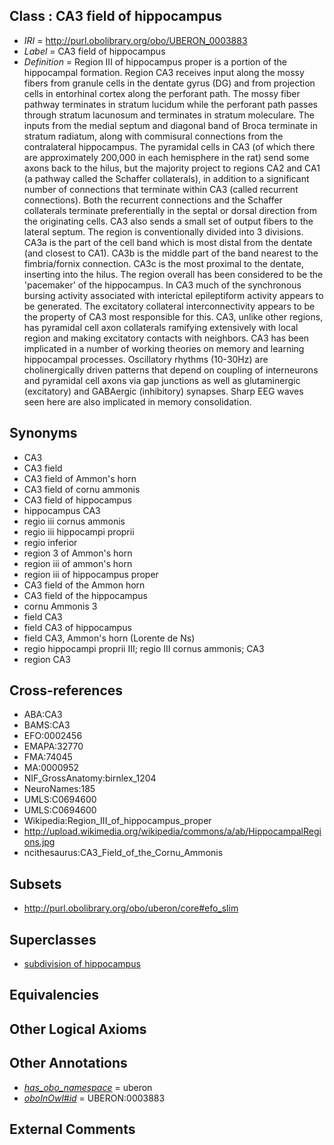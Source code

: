 
## Class : CA3 field of hippocampus

 * *IRI* = http://purl.obolibrary.org/obo/UBERON_0003883
 * *Label* = CA3 field of hippocampus
 * *Definition* = Region III of hippocampus proper is a portion of the hippocampal formation. Region CA3 receives input along the mossy fibers from granule cells in the dentate gyrus (DG) and from projection cells in entorhinal cortex along the perforant path. The mossy fiber pathway terminates in stratum lucidum while the perforant path passes through stratum lacunosum and terminates in stratum moleculare. The inputs from the medial septum and diagonal band of Broca terminate in stratum radiatum, along with commisural connections from the contralateral hippocampus. The pyramidal cells in CA3 (of which there are approximately 200,000 in each hemisphere in the rat) send some axons back to the hilus, but the majority project to regions CA2 and CA1 (a pathway called the Schaffer collaterals), in addition to a significant number of connections that terminate within CA3 (called recurrent connections). Both the recurrent connections and the Schaffer collaterals terminate preferentially in the septal or dorsal direction from the originating cells. CA3 also sends a small set of output fibers to the lateral septum. The region is conventionally divided into 3 divisions. CA3a is the part of the cell band which is most distal from the dentate (and closest to CA1). CA3b is the middle part of the band nearest to the fimbria/fornix connection. CA3c is the most proximal to the dentate, inserting into the hilus. The region overall has been considered to be the 'pacemaker' of the hippocampus. In CA3 much of the synchronous bursing activity associated with interictal epileptiform activity appears to be generated. The excitatory collateral interconnectivity appears to be the property of CA3 most responsible for this. CA3, unlike other regions, has pyramidal cell axon collaterals ramifying extensively with local region and making excitatory contacts with neighbors. CA3 has been implicated in a number of working theories on memory and learning hippocampal processes. Oscillatory rhythms (10-30Hz) are cholinergically driven patterns that depend on coupling of interneurons and pyramidal cell axons via gap junctions as well as glutaminergic (excitatory) and GABAergic (inhibitory) synapses. Sharp EEG waves seen here are also implicated in memory consolidation.

## Synonyms

 * CA3
 * CA3 field
 * CA3 field of Ammon's horn
 * CA3 field of cornu ammonis
 * CA3 field of hippocampus
 * hippocampus CA3
 * regio iii cornus ammonis
 * regio iii hippocampi proprii
 * regio inferior
 * region 3 of Ammon's horn
 * region iii of ammon's horn
 * region iii of hippocampus proper
 * CA3 field of the Ammon horn
 * CA3 field of the hippocampus
 * cornu Ammonis 3
 * field CA3
 * field CA3 of hippocampus
 * field CA3, Ammon's horn (Lorente de Ns)
 * regio hippocampi proprii III; regio III cornus ammonis; CA3
 * region CA3

## Cross-references

 * ABA:CA3
 * BAMS:CA3
 * EFO:0002456
 * EMAPA:32770
 * FMA:74045
 * MA:0000952
 * NIF_GrossAnatomy:birnlex_1204
 * NeuroNames:185
 * UMLS:C0694600
 * UMLS:C0694600
 * Wikipedia:Region_III_of_hippocampus_proper
 * http://upload.wikimedia.org/wikipedia/commons/a/ab/HippocampalRegions.jpg
 * ncithesaurus:CA3_Field_of_the_Cornu_Ammonis

## Subsets

 * http://purl.obolibrary.org/obo/uberon/core#efo_slim

## Superclasses

 * [subdivision of hippocampus](../../UBERON/76/UBERON_0003876.md)

## Equivalencies


## Other Logical Axioms


## Other Annotations

 * *[has_obo_namespace](../../ce/oboInOwl#hasOBONamespace.md)* = uberon
 * *[oboInOwl#id](../../id/oboInOwl#id.md)* = UBERON:0003883

## External Comments

